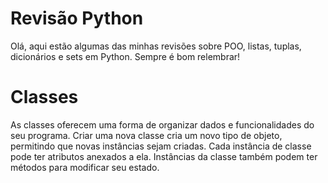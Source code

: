 # Revisão Python

Olá, aqui estão algumas das minhas revisões sobre POO, listas, tuplas, dicionários e sets em Python. Sempre é bom relembrar!

# Classes

As classes oferecem uma forma de organizar dados e funcionalidades do seu programa. Criar uma nova classe cria um novo tipo de objeto, permitindo que novas instâncias sejam criadas. Cada instância de classe pode ter atributos anexados a ela. Instâncias da classe também podem ter métodos para modificar seu estado.